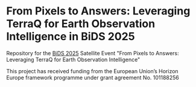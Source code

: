 # From Pixels to Answers: Leveraging TerraQ for Earth Observation Intelligence in BiDS 2025
Repository for the [BiDS 2025](https://www.bigdatafromspace2025.org/) Satellite Event "From Pixels to Answers: Leveraging TerraQ for Earth Observation Intelligence"

 This project has received funding from the European Union’s Horizon Europe framework programme under grant agreement No. 101188256
